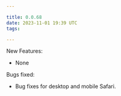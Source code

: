 ```yaml
---

title: 0.0.68
date: 2023-11-01 19:39 UTC
tags: 

---
```


New Features:

* None

Bugs fixed:

* Bug fixes for desktop and mobile Safari.
